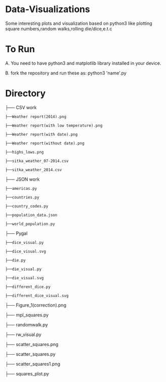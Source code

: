 # Data-Visualizations

Some interesting plots and visualization based on python3 like plotting square numbers,random walks,rolling die/dice,e.t.c

# To Run

A. You need to have python3 and matplotlib library installed in your device.

B. fork the repository and run these as: python3 'name'.py

# Directory 
├── CSV work

    ├──Weather report(2014).png
  
    ├──Weather report(with low temperature).png
    
    ├──Weather report(with date).png
    
    ├──Weather report(without date).png
    
    ├──highs_lows.png
    
    ├──sitka_weather_07-2014.csv
    
    ├──sitka_weather_2014.csv
    
├── JSON work

    ├──americas.py
    
    ├──countries.py
    
    ├──country_codes.py
    
    ├──population_data.json
    
    ├──world_population.py
    
├── Pygal

    ├──dice_visual.py
    
    ├──dice_visual.svg
    
    ├──die.py
    
    ├──die_visual.py
    
    ├──die_visual.svg
    
    ├──different_dice.py
    
    ├──different_dice_visual.svg
    
├── Figure_1(correction).png

├── mpl_squares.py

├── randomwalk.py

├── rw_visual.py

├── scatter_squares.png

├── scatter_squares.py

├── scatter_squares1.png

├── squares_plot.py
